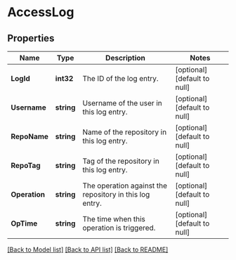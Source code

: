 # AccessLog

## Properties
Name | Type | Description | Notes
------------ | ------------- | ------------- | -------------
**LogId** | **int32** | The ID of the log entry. | [optional] [default to null]
**Username** | **string** | Username of the user in this log entry. | [optional] [default to null]
**RepoName** | **string** | Name of the repository in this log entry. | [optional] [default to null]
**RepoTag** | **string** | Tag of the repository in this log entry. | [optional] [default to null]
**Operation** | **string** | The operation against the repository in this log entry. | [optional] [default to null]
**OpTime** | **string** | The time when this operation is triggered. | [optional] [default to null]

[[Back to Model list]](../README.md#documentation-for-models) [[Back to API list]](../README.md#documentation-for-api-endpoints) [[Back to README]](../README.md)

